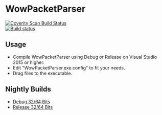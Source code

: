 WowPacketParser
========

[![Coverity Scan Build Status](https://scan.coverity.com/projects/2618/badge.svg)](https://scan.coverity.com/projects/2618)  
[![Build status](https://ci.appveyor.com/api/projects/status/bt2ik2jxevu2hyr3)](https://ci.appveyor.com/project/DDuarte/wowpacketparser-191)

Usage
-----

* Compile WowPacketParser using Debug or Release on Visual Studio 2015 or higher.
* Edit "WowPacketParser.exe.config" to fit your needs.
* Drag files to the executable.


Nightly Builds
--------------

- [Debug 32/64 Bits](https://ci.appveyor.com/api/projects/DDuarte/wowpacketparser-191/artifacts/WowPacketParser/WPP.zip?job=Configuration:%20Debug)
- [Release 32/64 Bits](https://ci.appveyor.com/api/projects/DDuarte/wowpacketparser-191/artifacts/WowPacketParser/WPP.zip?job=Configuration:%20Release)
